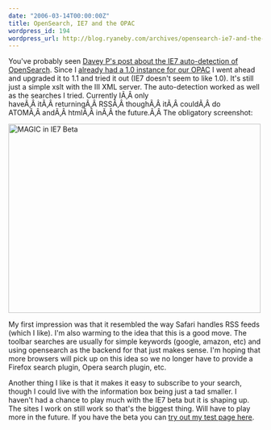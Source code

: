 ```yaml
---
date: "2006-03-14T00:00:00Z"
title: OpenSearch, IE7 and the OPAC
wordpress_id: 194
wordpress_url: http://blog.ryaneby.com/archives/opensearch-ie7-and-the-opac/
---
```

You've probably seen <a href="http://www.daveyp.com/blog/index.php/archives/70/">Davey P's post about the IE7 auto-detection of OpenSearch</a>. Since I <a href="http://blog.ryaneby.com/archives/innovative-xml-server-opensearch/">already had a 1.0 instance for our OPAC</a> I went ahead and upgraded it to 1.1 and tried it out (IE7 doesn't seem to like 1.0). It's still just a simple xslt with the III XML server. The auto-detection worked as well as the searches I tried. Currently IÃ‚Â only haveÃ‚Â itÃ‚Â returningÃ‚Â RSSÃ‚Â thoughÃ‚Â itÃ‚Â couldÃ‚Â do ATOMÃ‚Â andÃ‚Â htmlÃ‚Â inÃ‚Â the future.Ã‚Â The obligatory screenshot:

<a href="http://www.flickr.com/photos/ebyryan/112519472/" title="Photo Sharing"><img src="http://static.flickr.com/38/112519472_70e7c0c885.jpg" width="500" height="375" alt="MAGIC in IE7 Beta" /></a>

My first impression was that it resembled the way Safari handles RSS feeds (which I like). I'm also warming to the idea that this is a good move. The toolbar searches are usually for simple keywords (google, amazon, etc) and using opensearch as the backend for that just makes sense. I'm hoping that more browsers will pick up on this idea so we no longer have to provide a Firefox search plugin, Opera search plugin, etc.

Another thing I like is that it makes it easy to subscribe to your search, though I could live with the information box being just a tad smaller. I haven't had a chance to play much with the IE7 beta but it is shaping up. The sites I work on still work so that's the biggest thing. Will have to play more in the future. If you have the beta you can <a href="http://libdev.ryaneby.com/opensearch11/">try out my test page here</a>.
